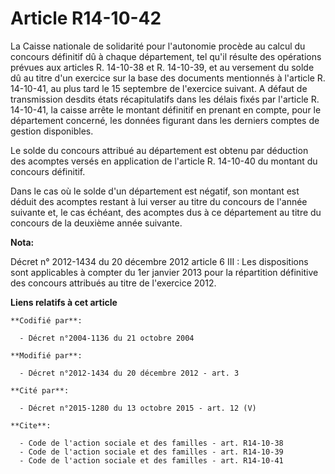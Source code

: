 # Article R14-10-42

La Caisse nationale de solidarité pour l'autonomie procède au calcul du concours définitif dû à chaque département, tel qu'il
résulte des opérations prévues aux articles R. 14-10-38 et R. 14-10-39, et au versement du solde dû au titre d'un exercice
sur la base des documents mentionnés à l'article R. 14-10-41, au plus tard le 15 septembre de l'exercice suivant. A défaut de
transmission desdits états récapitulatifs dans les délais fixés par l'article R. 14-10-41, la caisse arrête le montant
définitif en prenant en compte, pour le département concerné, les données figurant dans les derniers comptes de gestion
disponibles.

Le solde du concours attribué au département est obtenu par déduction des acomptes versés en application de l'article R.
14-10-40 du montant du concours définitif.

Dans le cas où le solde d'un département est négatif, son montant est déduit des acomptes restant à lui verser au titre du
concours de l'année suivante et, le cas échéant, des acomptes dus à ce département au titre du concours de la deuxième année
suivante.

**Nota:**

Décret n° 2012-1434 du 20 décembre 2012 article 6 III : Les dispositions sont applicables à compter du 1er janvier 2013 pour
la répartition définitive des concours attribués au titre de l'exercice 2012.

**Liens relatifs à cet article**

	**Codifié par**:

	  - Décret n°2004-1136 du 21 octobre 2004

	**Modifié par**:

	  - Décret n°2012-1434 du 20 décembre 2012 - art. 3

	**Cité par**:

	  - Décret n°2015-1280 du 13 octobre 2015 - art. 12 (V)

	**Cite**:

	  - Code de l'action sociale et des familles - art. R14-10-38
	  - Code de l'action sociale et des familles - art. R14-10-39
	  - Code de l'action sociale et des familles - art. R14-10-41
